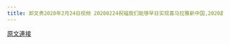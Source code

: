 ```yaml
---
title: 郭文贵2020年2月24日视频 20200224祝福我们能够早日实现喜马拉雅新中国,2020霹雳年”中国共产党必灭！一首MV送给大家????????????“上海滩”
---
```


[原文連接](https://gnews.org/ThreadView/53478509)


